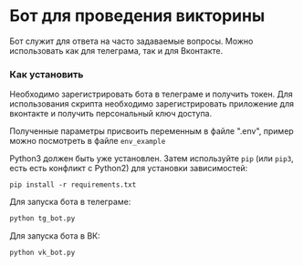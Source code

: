 # Бот для проведения викторины
Бот служит для ответа на часто задаваемые вопросы.
Можно использовать как для телеграма, так и для Вконтакте.

### Как установить
Необходимо зарегистрировать бота в телеграме и получить токен.
Для использования скрипта необходимо зарегистрировать приложение для вконтакте и получить персональный ключ доступа. 

Полученные параметры присвоить переменным в файле ".env", пример можно посмотреть в файле ```env_example```

Python3 должен быть уже установлен. 
Затем используйте `pip` (или `pip3`, есть есть конфликт с Python2) для установки зависимостей:
```
pip install -r requirements.txt
```
Для запуска бота в телеграме:

```python
python tg_bot.py
```
Для запуска бота в ВК:

```python
python vk_bot.py
```
